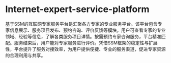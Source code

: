 # Internet-expert-service-platform
基于SSM的互联网专家服务平台是汇聚各方专家的专业服务平台。该平台包含专家信息展示、服务项目发布、预约咨询、评价反馈等模块。用户可查看专家的专业领域、经验等信息，了解各类服务项目详情。按需预约专家咨询服务，平台精准匹配。服务结束后，用户能对专家服务进行评价。凭借SSM框架的稳定性与扩展性，平台提升了服务对接效率，为用户提供便捷、专业的服务渠道，促进专家资源的合理利用与共享。
